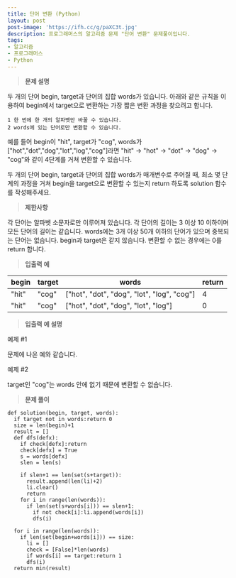 ```yaml
---
title: 단어 변환 (Python)
layout: post
post-image: 'https://ifh.cc/g/paXC3t.jpg'
description: 프로그래머스의 알고리즘 문제 "단어 변환" 문제풀이입니다.
tags:
- 알고리즘
- 프로그래머스
- Python
---
```



>**문제 설명**

두 개의 단어 begin, target과 단어의 집합 words가 있습니다. 아래와 같은 규칙을 이용하여 begin에서 target으로 변환하는 가장 짧은 변환 과정을 찾으려고 합니다.

    1 한 번에 한 개의 알파벳만 바꿀 수 있습니다.
    2 words에 있는 단어로만 변환할 수 있습니다.

예를 들어 begin이 "hit", target가 "cog", words가 ["hot","dot","dog","lot","log","cog"]라면 "hit" -> "hot" -> "dot" -> "dog" -> "cog"와 같이 4단계를 거쳐 변환할 수 있습니다.

두 개의 단어 begin, target과 단어의 집합 words가 매개변수로 주어질 때, 최소 몇 단계의 과정을 거쳐 begin을 target으로 변환할 수 있는지 return 하도록 solution 함수를 작성해주세요.

>**제한사항**


각 단어는 알파벳 소문자로만 이루어져 있습니다.
각 단어의 길이는 3 이상 10 이하이며 모든 단어의 길이는 같습니다.
words에는 3개 이상 50개 이하의 단어가 있으며 중복되는 단어는 없습니다.
begin과 target은 같지 않습니다.
변환할 수 없는 경우에는 0를 return 합니다.


>**입출력 예**

| begin | target | words | return |
|--|--|--|--|
| "hit" | "cog" | ["hot", "dot", "dog", "lot", "log", "cog"] | 4 |
| "hit" | "cog" | ["hot", "dot", "dog", "lot", "log"] | 0 |

>**입출력 예 설명**

예제 #1

문제에 나온 예와 같습니다.

예제 #2

target인 "cog"는 words 안에 없기 때문에 변환할 수 없습니다.

>**문제 풀이**

	def solution(begin, target, words):
	  if target not in words:return 0
	  size = len(begin)+1
	  result = []
	  def dfs(defx):
	    if check[defx]:return
	    check[defx] = True
	    s = words[defx]
	    slen = len(s)
	    
	    if slen+1 == len(set(s+target)):
	      result.append(len(li)+2)
	      li.clear()
	      return 
	    for i in range(len(words)):
	      if len(set(s+words[i])) == slen+1:
	        if not check[i]:li.append(words[i])
	        dfs(i) 
	  
	  for i in range(len(words)):
	    if len(set(begin+words[i])) == size: 
	      li = []
	      check = [False]*len(words)
	      if words[i] == target:return 1
	      dfs(i) 
	  return min(result)



